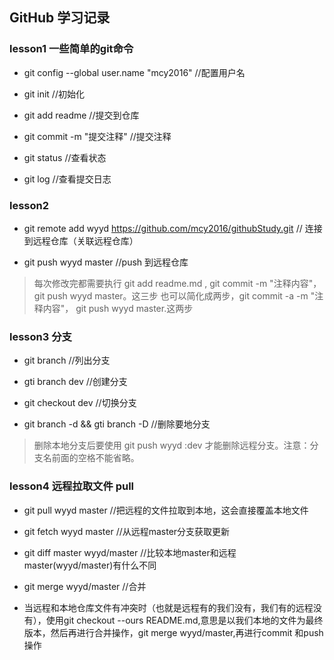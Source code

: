 ## GitHub 学习记录

### lesson1 一些简单的git命令

- git config --global user.name "mcy2016" //配置用户名

- git init //初始化

- git add readme //提交到仓库

- git commit -m "提交注释" //提交注释

- git status //查看状态

- git log //查看提交日志

### lesson2 

- git remote add wyyd https://github.com/mcy2016/githubStudy.git // 连接到远程仓库（关联远程仓库）

- git push wyyd master //push 到远程仓库

> 每次修改完都需要执行 git add readme.md , git commit -m "注释内容"，git push wyyd master。这三步
> 也可以简化成两步，git commit -a -m "注释内容"， git push wyyd master.这两步

### lesson3 分支

- git branch //列出分支

- gti branch dev //创建分支 

- git checkout dev //切换分支

- git branch -d && gti branch -D //删除要地分支

> 删除本地分支后要使用 git push wyyd :dev  才能删除远程分支。注意：分支名前面的空格不能省略。

### lesson4 远程拉取文件 pull

- git pull wyyd master //把远程的文件拉取到本地，这会直接覆盖本地文件

- git fetch wyyd master //从远程master分支获取更新

- git diff master wyyd/master //比较本地master和远程master(wyyd/master)有什么不同

- git merge wyyd/master //合并

- 当远程和本地仓库文件有冲突时（也就是远程有的我们没有，我们有的远程没有），使用git checkout --ours README.md,意思是以我们本地的文件为最终版本，然后再进行合并操作，git merge wyyd/master,再进行commit 和push操作



